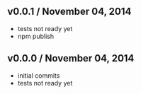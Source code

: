 ## v0.0.1 / November 04, 2014
- tests not ready yet
- npm publish

## v0.0.0 / November 04, 2014
- initial commits
- tests not ready yet


[npmjs-url]: http://npm.im/gitcreate
[npmjs-shields]: http://img.shields.io/npm/v/gitcreate.svg
[npmjs-install]: https://nodei.co/npm/gitcreate.svg?mini=true

[coveralls-url]: https://coveralls.io/r/tunnckoCore/gitcreate?branch=master
[coveralls-shields]: https://img.shields.io/coveralls/tunnckoCore/gitcreate.svg

[license-url]: https://github.com/tunnckoCore/gitcreate/blob/master/license.md
[license-img]: http://img.shields.io/badge/license-MIT-blue.svg

[travis-url]: https://travis-ci.org/tunnckoCore/gitcreate
[travis-img]: https://travis-ci.org/tunnckoCore/gitcreate.svg?branch=master

[depstat-url]: https://david-dm.org/tunnckoCore/gitcreate
[depstat-img]: https://david-dm.org/tunnckoCore/gitcreate.svg

[author-gittip-img]: http://img.shields.io/gittip/tunnckoCore.svg
[author-gittip]: https://www.gittip.com/tunnckoCore
[author-github]: https://github.com/tunnckoCore
[author-twitter]: https://twitter.com/tunnckoCore

[author-website]: http://www.whistle-bg.tk
[author-npmjs]: https://npmjs.org/~tunnckocore

[cobody-url]: https://github.com/tj/co-body
[mocha-url]: https://github.com/tj/mocha
[rawbody-url]: https://github.com/stream-utils/raw-body
[multer-url]: https://github.com/expressjs/multer
[express-url]: https://github.com/strongloop/express
[formidable-url]: https://github.com/felixge/node-formidable
[co-url]: https://github.com/tj/co
[extend-url]: https://github.com/justmoon/node-extend
[csp-report]: https://mathiasbynens.be/notes/csp-reports
